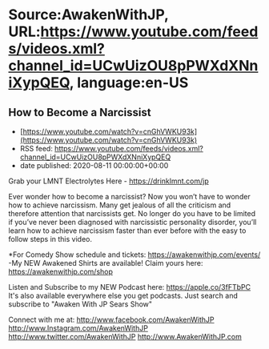 # Source:AwakenWithJP, URL:https://www.youtube.com/feeds/videos.xml?channel_id=UCwUizOU8pPWXdXNniXypQEQ, language:en-US

## How to Become a Narcissist
 - [https://www.youtube.com/watch?v=cnGhVWKU93k](https://www.youtube.com/watch?v=cnGhVWKU93k)
 - RSS feed: https://www.youtube.com/feeds/videos.xml?channel_id=UCwUizOU8pPWXdXNniXypQEQ
 - date published: 2020-08-11 00:00:00+00:00

Grab your LMNT Electrolytes Here - https://drinklmnt.com/jp

Ever wonder how to become a narcissist? Now you won’t have to wonder how to achieve narcissism. Many get jealous of all the criticism and therefore attention that narcissists get. No longer do you have to be limited if you’ve never been diagnosed with narcissistic personality disorder, you’ll learn how to achieve narcissism faster than ever before with the easy to follow steps in this video.

*For Comedy Show schedule and tickets: https://awakenwithjp.com/events/
-My NEW Awakened Shirts are available! Claim yours here: https://awakenwithjp.com/shop

Listen and Subscribe to my NEW Podcast here: 
https://apple.co/3fFTbPC
It's also available everywhere else you get podcasts. Just search and subscribe to "Awaken With JP Sears Show"

Connect with me at: 
http://www.facebook.com/AwakenWithJP
http://www.Instagram.com/AwakenWithJP
http://www.twitter.com/AwakenWithJP
http://www.AwakenWithJP.com

